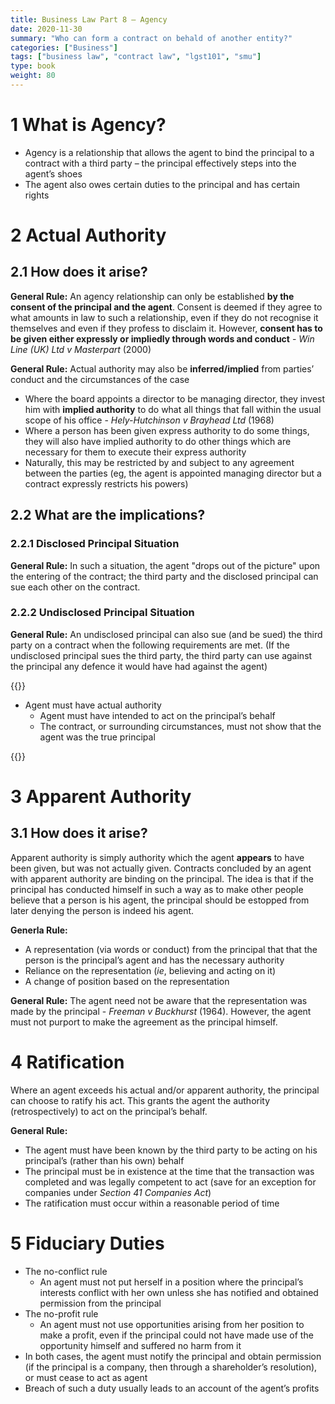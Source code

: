 ```yaml
---
title: Business Law Part 8 – Agency
date: 2020-11-30
summary: "Who can form a contract on behald of another entity?"
categories: ["Business"]
tags: ["business law", "contract law", "lgst101", "smu"]
type: book
weight: 80
---
```


# 1 What is Agency?

- Agency is a relationship that allows the agent to bind the principal to a contract with a third party – the principal effectively steps into the agent’s shoes
- The agent also owes certain duties to the principal and has certain rights

# 2 Actual Authority

## 2.1 How does it arise?

**General Rule:** An agency relationship can only be established **by the consent of the principal and the agent**. Consent is deemed if they agree to what amounts in law to such a relationship, even if they do not recognise it themselves and even if they profess to disclaim it. However, **consent has to be given either expressly or impliedly through words and conduct** - _Win Line (UK) Ltd v Masterpart_ (2000)

**General Rule:** Actual authority may also be **inferred/implied** from parties’ conduct and the circumstances of the case

- Where the board appoints a director to be managing director, they invest him with **implied authority** to do what all things that fall within the usual scope of his office - _Hely-Hutchinson v Brayhead Ltd_ (1968)
- Where a person has been given express authority to do some things, they will also have implied authority to do other things which are necessary for them to execute their express authority
- Naturally, this may be restricted by and subject to any agreement between the parties (eg, the agent is appointed managing director but a contract expressly restricts his powers)

## 2.2 What are the implications?

### 2.2.1 Disclosed Principal Situation

**General Rule:** In such a situation, the agent "drops out of the picture" upon the entering of the contract; the third party and the disclosed principal can sue each other on the contract.

### 2.2.2 Undisclosed Principal Situation

**General Rule:** An undisclosed principal can also sue (and be sued) the third party on a contract when the following requirements are met. (If the undisclosed principal sues the third party, the third party can use against the principal any defence it would have had against the agent)

{{<spoiler text="_Family Food Court (a firm) v Seah Boon Lock_ (2008)">}}

- Agent must have actual authority
  - Agent must have intended to act on the principal’s behalf
  - The contract, or surrounding circumstances, must not show that the agent was the true principal

{{</spoiler>}}

# 3 Apparent Authority

## 3.1 How does it arise?

Apparent authority is simply authority which the agent **appears** to have been given, but was not actually given. Contracts concluded by an agent with apparent authority are binding on the principal. The idea is that if the principal has conducted himself in such a way as to make other people believe that a person is his agent, the principal should be estopped from later denying the person is indeed his agent.

**Generla Rule:**

- A representation (via words or conduct) from the principal that that the person is the principal’s agent and has the necessary authority
- Reliance on the representation (_ie_, believing and acting on it)
- A change of position based on the representation

**General Rule:** The agent need not be aware that the representation was made by the principal - _Freeman v Buckhurst_ (1964). However, the agent must not purport to make the agreement as the principal himself.

# 4 Ratification

Where an agent exceeds his actual and/or apparent authority, the principal can choose to ratify his act. This grants the agent the authority (retrospectively) to act on the principal’s behalf.

**General Rule:**

- The agent must have been known by the third party to be acting on his principal’s (rather than his own) behalf
- The principal must be in existence at the time that the transaction was completed and was legally competent to act (save for an exception for companies under _Section 41 Companies Act_)
- The ratification must occur within a reasonable period of time

# 5 Fiduciary Duties

- The no-conflict rule
  - An agent must not put herself in a position where the principal’s interests conflict with her own unless she has notified and obtained permission from the principal
- The no-profit rule
  - An agent must not use opportunities arising from her position to make a profit, even if the principal could not have made use of the opportunity himself and suffered no harm from it
- In both cases, the agent must notify the principal and obtain permission (if the principal is a company, then through a shareholder’s resolution), or must cease to act as agent
- Breach of such a duty usually leads to an account of the agent’s profits
